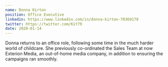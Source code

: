 ```yaml
---
name: Donna Kirton
position: Office Executive
linkedin: https://www.linkedin.com/in/donna-kirton-70369178
twitter: https://twitter.com/Kit79
date: 2020-01-14
---
```


Donna returns to an office role, following some time in the much harder world of childcare. She previously co-ordinated the Sales Team at now Exterion Media, an out-of-home media company, in addition to ensuring the campaigns ran smoothly.
